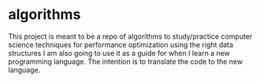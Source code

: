 # algorithms

This project is meant to be a repo of algorithms to study/practice computer science techniques for performance optimization using the right data structures
I am also going to use it as a guide for when I learn a new programming language. The intention is to translate the code to the new language.
